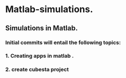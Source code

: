 # Matlab-simulations.
## Simulations in Matlab.
### Initial commits  will entail the following topics: 
### 1. Creating apps in matlab .
### 2. create  cubesta project
